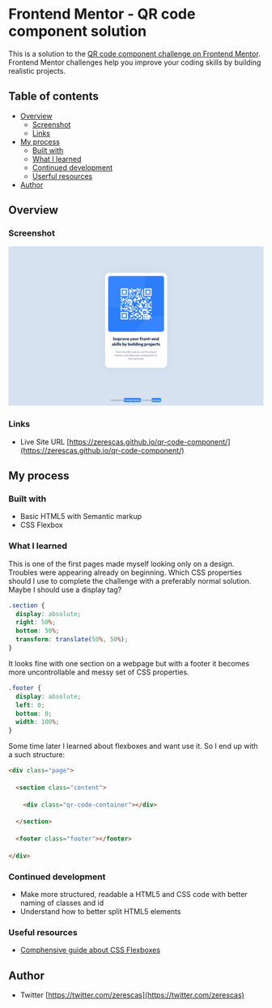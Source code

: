# Frontend Mentor - QR code component solution

This is a solution to the [QR code component challenge on Frontend Mentor](https://www.frontendmentor.io/challenges/qr-code-component-iux_sIO_H). Frontend Mentor challenges help you improve your coding skills by building realistic projects. 

## Table of contents

- [Overview](#overview)
  - [Screenshot](#screenshot)
  - [Links](#links)
- [My process](#my-process)
  - [Built with](#built-with)
  - [What I learned](#what-i-learned)
  - [Continued development](#continued-development)
  - [Userful resources](#uselful-resources)
- [Author](#author)

## Overview

### Screenshot

![](./images/webpage-screenshot.png)

### Links

- Live Site URL [https://zerescas.github.io/qr-code-component/](https://zerescas.github.io/qr-code-component/)

## My process

### Built with

- Basic HTML5 with Semantic markup
- CSS Flexbox

### What I learned

This is one of the first pages made myself looking only on a design. Troubles were appearing already on beginning. Which CSS properties should I use to complete the challenge with a preferably normal solution. Maybe I should use a display tag?

```css
.section {
  display: absolute;
  right: 50%;
  bottom: 50%;
  transform: translate(50%, 50%);
}
```

It looks fine with one section on a webpage but with a footer it becomes more uncontrollable and messy set of CSS properties. 

```css
.footer {
  display: absolute;
  left: 0;
  bottom: 0;
  width: 100%;
}
```

Some time later I learned about flexboxes and want use it. So I end up with a such structure:

```html
<div class="page">

  <section class="content">

    <div class="qr-code-container"></div>

  </section>

  <footer class="footer"></footer>

</div>
```

### Continued development

- Make more structured, readable a HTML5 and CSS code with better naming of classes and id
- Understand how to better split HTML5 elements

### Useful resources

- [Comphensive guide about CSS Flexboxes](https://css-tricks.com/snippets/css/a-guide-to-flexbox/) 

## Author

- Twitter [https://twitter.com/zerescas](https://twitter.com/zerescas)